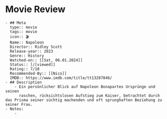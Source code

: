 # Movie Review
	- ## Meta
	  type:: movie
	  tags:: movie
	  icon:: 🎬
	  Name:: Napoleon
	  Director:: Ridley Scott 
	  Release-year:: 2023
	  Genre:: History
	  Watched-on:: [[Sat, 06.01.2024]]
	  Status:: [/[viewed]] 
	  Rating:: 7/10
	  Recommended-By:: [[Nico]]
	  IMDB:: https://www.imdb.com/title/tt13287846/
	- ## Description
		- Ein persönlicher Blick auf Napoleon Bonapartes Ursprünge und seinen 
		  raschen, rücksichtslosen Aufstieg zum Kaiser, betrachtet durch das Prisma seiner süchtig machenden und oft sprunghaften Beziehung zu seiner Frau.
	- Notes:
		-